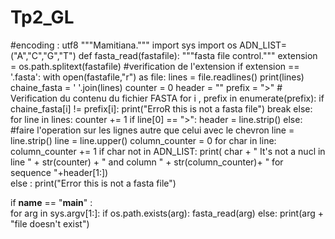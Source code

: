 # Tp2_GL
#encoding : utf8
"""Mamitiana."""
import sys
import os
ADN_LIST=("A","C","G","T")
def fasta_read(fastafile):
    """fasta file control."""
    extension = os.path.splitext(fastafile) #verification de l'extension
    if extension == '.fasta':
        with open(fastafile,"r") as file:
            lines = file.readlines()
            print(lines)
            chaine_fasta = ' '.join(lines)
            counter = 0
            header = "" 
            prefix = ">" # Verification du contenu du fichier FASTA
            for i , prefix in enumerate(prefix):
                if chaine_fasta[i] != prefix[i]:
                    print("ErroR this is not a fasta file")
                    break
            else:
                for line in lines:
                    counter += 1
                    if line[0] == ">": 
                        header = line.strip()
                    else: #faire l'operation sur les lignes autre que celui avec le chevron
                        line = line.strip()
                        line = line.upper()
                        column_counter = 0
                        for char in line:
                            column_counter += 1
                            if char not in ADN_LIST:
                                print( char  + " It's not a nucl in line " + str(counter) +
                                " and column " + str(column_counter)+ " for sequence "+header[1:])                                   
    else : 
        print("Error this is not a fasta file")
        
if __name__ == "__main__" :                   
    for arg in sys.argv[1:]:
        if os.path.exists(arg):
            fasta_read(arg)
        else:
            print(arg + "file doesn't exist")
